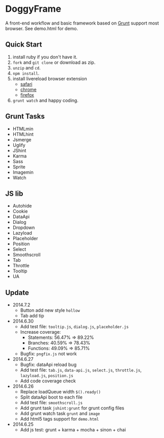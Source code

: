 # DoggyFrame

A front-end workflow and basic framework based on [Grunt](http://gruntjs.com/) support most browser. See demo.html for demo.

## Quick Start

1. install ruby if you don't have it.
2. `fork` and `git clone` or download as zip.
3. `unzip` and `cd`.
3. `npm install`.
4. install livereload browser extension
    - [safari](http://download.livereload.com/2.0.9/LiveReload-2.0.9.safariextz)
    - [chrome](https://chrome.google.com/webstore/detail/livereload/jnihajbhpnppcggbcgedagnkighmdlei)
    - [firefox](http://download.livereload.com/2.0.8/LiveReload-2.0.8.xpi)
5. `grunt watch` and happy coding.

## Grunt Tasks

- HTMLmin
- HTMLhint
- Jsmerge
- Uglify
- JShint
- Karma
- Sass
- Sprite
- Imagemin
- Watch

## JS lib

- Autohide
- Cookie
- DataApi
- Dialog
- Dropdown
- Lazyload
- Placeholder
- Position
- Select
- Smoothscroll
- Tab
- Throttle
- Tooltip
- UA

## Update

- 2014.7.2
    - Button add new style `hollow`
    - Tab add tip
- 2014.6.30
    - Add test file: `tooltip.js`, `dialog.js`, `placeholder.js`
    - Increase coverage:
        - Statements: 56.47% => 89.22%
        - Branches: 40.59% => 78.43%
        - Functions: 49.09% => 85.71%
    - Bugfix: `pngfix.js` not work
- 2014.6.27
    - Bugfix: dataApi reload bug
    - Add test file: `tab.js`, `data-api.js`, `select.js`, `throttle.js`, `lazyload.js`, `position.js`
    - Add code coverage check
- 2014.6.26
    - Replace loadQueue width `$().ready()`
    - Split dataApi boot to each file
    - Add test file: `smoothscroll.js`
    - Add grunt task `jshint:grunt` for grunt config files
    - Add grunt watch task `grunt` and `image`
    - Add html5 tags support for `demo.html`
- 2014.6.25
    - Add js test: grunt + karma + mocha + sinon + chai
